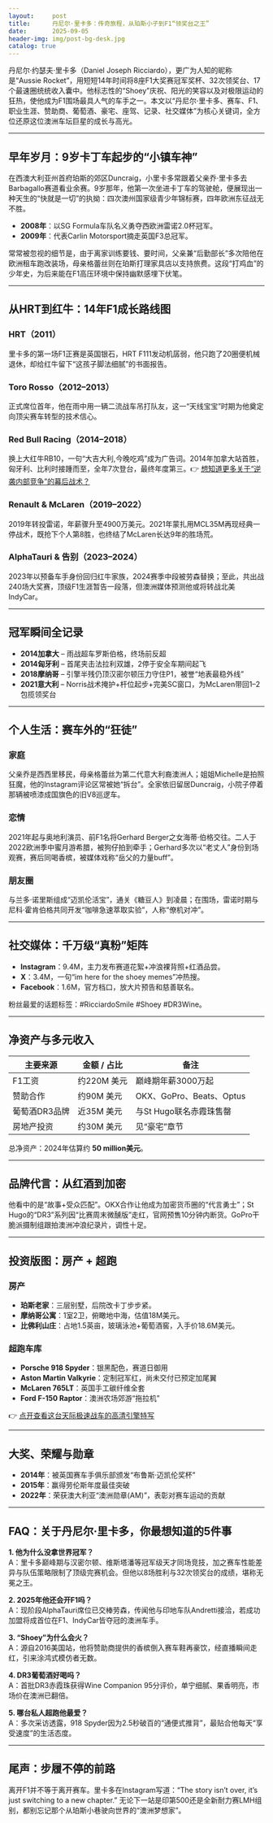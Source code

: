 ```yaml
---
layout:     post
title:      丹尼尔·里卡多：传奇旅程，从珀斯小子到F1“领奖台之王”
date:       2025-09-05
header-img: img/post-bg-desk.jpg
catalog: true
---
```


丹尼尔·约瑟夫·里卡多（Daniel Joseph Ricciardo），更广为人知的昵称是“Aussie Rocket”，用短短14年时间将8座F1大奖赛冠军奖杯、32次领奖台、17个最速圈统统收入囊中。他标志性的“Shoey”庆祝、阳光的笑容以及对极限运动的狂热，使他成为F1围场最具人气的车手之一。本文以“丹尼尔·里卡多、赛车、F1、职业生涯、赞助商、葡萄酒、豪宅、座驾、记录、社交媒体”为核心关键词，全方位还原这位澳洲车坛巨星的成长与高光。

---

## 早年岁月：9岁卡丁车起步的“小镇车神”

在西澳大利亚州首府珀斯的郊区Duncraig，小里卡多常跟着父亲乔·里卡多去Barbagallo赛道看业余赛。9岁那年，他第一次坐进卡丁车的驾驶舱，便展现出一种天生的“快就是一切”的执拗：四次澳州国家级青少年锦标赛，四年欧洲东征战无不胜。

- **2008年**：以SG Formula车队名义勇夺西欧洲雷诺2.0杯冠军。  
- **2009年**：代表Carlin Motorsport摘走英国F3总冠军。  

常常被忽视的细节是，由于离家训练要钱、要时间，父亲兼“后勤部长”多次陪他在欧洲租车跑改装场，母亲格蕾丝则在珀斯打理家具店以支持旅费。这段“打鸡血”的少年史，为后来能在F1高压环境中保持幽默感埋下伏笔。

---

## 从HRT到红牛：14年F1成长路线图

### HRT（2011）
里卡多的第一场F1正赛是英国银石，HRT F111发动机孱弱，他只跑了20圈便机械退休，却给红牛留下“这孩子脚法细腻”的书面报告。

### Toro Rosso（2012–2013）
正式席位首年，他在雨中用一辆二流战车吊打队友，这一“天线宝宝”时期为他奠定向顶尖赛车转型的技术信心。

### Red Bull Racing（2014–2018）
换上大红牛RB10，一句“大吉大利,今晚吃鸡”成为广告词。2014年加拿大站首胜，匈牙利、比利时接踵而至，全年7次登台，最终年度第三。👉 [想知道更多关于“逆袭内部竞争”的幕后战术？](https://okxdog.com/)

### Renault & McLaren（2019–2022）
2019年转投雷诺，年薪骤升至4900万美元。2021年蒙扎用MCL35M再现经典一停战术，既抢下个人第8胜，也终结了McLaren长达9年的胜场荒。

### AlphaTauri & 告别（2023–2024）
2023年以预备车手身份回归红牛家族，2024赛季中段被劳森替换；至此，共出战240场大奖赛，顶级F1生涯暂告一段落，但澳洲媒体预测他或将转战北美IndyCar。

---

## 冠军瞬间全记录

- **2014加拿大** – 雨战超车罗斯伯格，终场前反超  
- **2014匈牙利** – 首尾夹击法拉利双雄，2停于安全车期间起飞  
- **2018摩纳哥** – 引擎半残仍顶汉密尔顿压力守住P1，被誉“地表最稳外线”  
- **2021意大利** – Norris战术掩护+杆位起步+完美SC窗口，为McLaren带回1–2包揽领奖台

---

## 个人生活：赛车外的“狂徒”

### 家庭
父亲乔是西西里移民，母亲格蕾丝为第二代意大利裔澳洲人；姐姐Michelle是拍照狂魔，他的Instagram评论区常被她“拆台”。全家依旧留居Duncraig，小院子停着那辆被喷漆成国旗色的旧V8巡逻车。

### 恋情
2021年起与奥地利演员、前F1名将Gerhard Berger之女海蒂·伯格交往。二人于2022欧洲季中蜜月游希腊，被狗仔拍到牵手；Gerhard多次以“老丈人”身份到场观赛，赛后同喝香槟，被媒体戏称“岳父的力量buff”。

### 朋友圈
与兰多·诺里斯组成“迈凯伦活宝”，通关《糖豆人》到凌晨；在围场，雷诺时期与尼科·霍肯伯格共同开发“咖啡急速萃取实验”，人称“僚机对冲”。

---

## 社交媒体：千万级“真粉”矩阵

- **Instagram**：9.4M，主力发布赛道花絮+冲浪裸背照+红酒品尝。  
- **X**：3.4M，一句“im here for the shoey memes”冲热搜。  
- **Facebook**：1.6M，官方档口，放大片预告和慈善联名。

粉丝最爱的话题标签：#RicciardoSmile #Shoey #DR3Wine。

---

## 净资产与多元收入

| 主要来源        | 金额 / 占比     | 备注                          |
|-----------------|-----------------|-------------------------------|
| F1工资          | 约220M 美元     | 巅峰期年薪3000万起            |
| 赞助合作        | 约90M 美元      | OKX、GoPro、Beats、Optus      |
| 葡萄酒DR3品牌   | 近35M 美元      | 与St Hugo联名赤霞珠售罄       |
| 房地产投资      | 约30M 美元      | 见“豪宅”章节                  |

总净资产：2024年估算约 **50 million美元**。

---

## 品牌代言：从红酒到加密

他看中的是“故事+受众匹配”。OKX合作让他成为加密货币圈的“代言勇士”；St Hugo的“DR3”系列因“比赛周末微醺版”走红，官网预售10分钟内断货。GoPro干脆派摄制组跟拍澳洲冲浪纪录片，调性十足。

---

## 投资版图：房产 + 超跑

### 房产
- **珀斯老家**：三层别墅，后院改卡丁步步紧。  
- **摩纳哥公寓**：1室2卫，俯瞰地中海，估值18M美元。  
- **比佛利山庄**：占地1.5英亩，玻璃泳池+葡萄酒窖，入手价18.6M美元。

### 超跑车库
- **Porsche 918 Spyder**：银黑配色，赛道日御用  
- **Aston Martin Valkyrie**：定制冠军红，尚未交付已预定加尾翼  
- **McLaren 765LT**：英国手工碳纤维全套  
- **Ford F-150 Raptor**：澳洲农场郊游“拖拉机”

👉 [点开查看这台天际极速战车的高清引擎特写](https://okxdog.com/)

---

## 大奖、荣耀与勋章

- **2014年**：被英国赛车手俱乐部颁发“布鲁斯·迈凯伦奖杯”  
- **2015年**：赢得劳伦斯年度最佳突破  
- **2022年**：荣获澳大利亚“澳洲勋章(AM)”，表彰对赛车运动的贡献  

---

## FAQ：关于丹尼尔·里卡多，你最想知道的5件事

**1. 他为什么没拿世界冠军？**  
A：里卡多巅峰期与汉密尔顿、维斯塔潘等冠军级天才同场竞技，加之赛车性能差异与队伍策略限制了顶级完赛机会。但他以8场胜利与32次领奖台的成绩，堪称无冕之王。

**2. 2025年他还会开F1吗？**  
A：现阶段AlphaTauri席位已交棒劳森，传闻他与印地车队Andretti接洽，若成功加盟将成首位在F1、IndyCar皆夺冠的澳洲车手。

**3. “Shoey”为什么会火？**  
A：源自2016美国站，他将赞助商提供的香槟倒入赛车鞋再豪饮，经直播瞬间走红，引来涂鸿式模仿者无数。

**4. DR3葡萄酒好喝吗？**  
A：首批DR3赤霞珠获得Wine Companion 95分评价，单宁细腻、果香明亮，市场价在澳洲已翻倍。

**5. 哪台私人超跑他最爱？**  
A：多次采访透露，918 Spyder因为2.5秒破百的“通便式推背”，最贴合他每天“享受速度”的生活态度。

---

## 尾声：步履不停的前路

离开F1并不等于离开赛车。里卡多在Instagram写道：“The story isn’t over, it’s just switching to a new chapter.” 无论下一站是印第500还是全新耐力赛LMH组别，都别忘记那个从珀斯小巷驶向世界的“澳洲梦想家”。